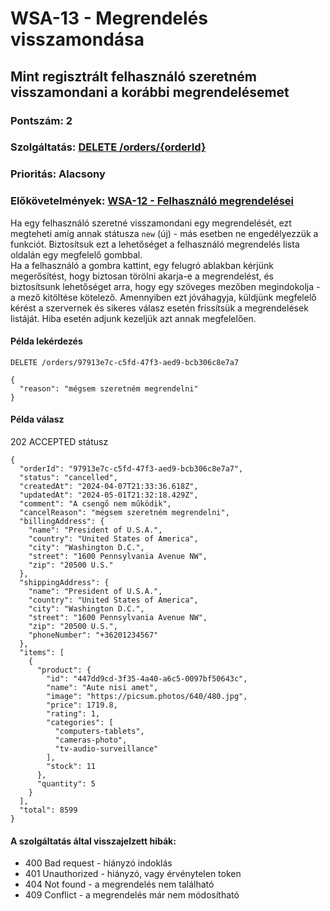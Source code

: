 # WSA-13 - Megrendelés visszamondása

## Mint regisztrált felhasználó szeretném visszamondani a korábbi megrendelésemet

### Pontszám: 2
### Szolgáltatás: [DELETE /orders/{orderId}](http://localhost:5000/api-doc#/Orders/OrderController_cancelOrder)
### Prioritás: Alacsony
### Előkövetelmények: [WSA-12 - Felhasználó megrendelései](./WSA-12.md)

Ha egy felhasználó szeretné visszamondani egy megrendelését, ezt megteheti amíg annak státusza `new` (új) - más esetben ne engedélyezzük a funkciót. Biztosítsuk ezt a lehetőséget a felhasználó megrendelés lista oldalán egy megfelelő gombbal.  
Ha a felhasználó a gombra kattint, egy felugró ablakban kérjünk megerősítést, hogy biztosan törölni akarja-e a megrendelést, és biztosítsunk lehetőséget arra, hogy egy szöveges mezőben megindokolja - a mező kitöltése kötelező.
Amennyiben ezt jóváhagyja, küldjünk megfelelő kérést a szervernek és sikeres válasz esetén frissítsük a megrendelések listáját. Hiba esetén adjunk kezeljük azt annak megfelelően.

#### Példa lekérdezés
`DELETE /orders/97913e7c-c5fd-47f3-aed9-bcb306c8e7a7`
```
{
  "reason": "mégsem szeretném megrendelni"
}
```

#### Példa válasz
202 ACCEPTED státusz
```
{
  "orderId": "97913e7c-c5fd-47f3-aed9-bcb306c8e7a7",
  "status": "cancelled",
  "createdAt": "2024-04-07T21:33:36.618Z",
  "updatedAt": "2024-05-01T21:32:18.429Z",
  "comment": "A csengő nem működik",
  "cancelReason": "mégsem szeretném megrendelni",
  "billingAddress": {
    "name": "President of U.S.A.",
    "country": "United States of America",
    "city": "Washington D.C.",
    "street": "1600 Pennsylvania Avenue NW",
    "zip": "20500 U.S."
  },
  "shippingAddress": {
    "name": "President of U.S.A.",
    "country": "United States of America",
    "city": "Washington D.C.",
    "street": "1600 Pennsylvania Avenue NW",
    "zip": "20500 U.S.",
    "phoneNumber": "+36201234567"
  },
  "items": [
    {
      "product": {
        "id": "447dd9cd-3f35-4a40-a6c5-0097bf50643c",
        "name": "Aute nisi amet",
        "image": "https://picsum.photos/640/480.jpg",
        "price": 1719.8,
        "rating": 1,
        "categories": [
          "computers-tablets",
          "cameras-photo",
          "tv-audio-surveillance"
        ],
        "stock": 11
      },
      "quantity": 5
    }
  ],
  "total": 8599
}
```

#### A szolgáltatás által visszajelzett hibák:
- 400 Bad request - hiányzó indoklás
- 401 Unauthorized - hiányzó, vagy érvénytelen token
- 404 Not found - a megrendelés nem található
- 409 Conflict - a megrendelés már nem módosítható